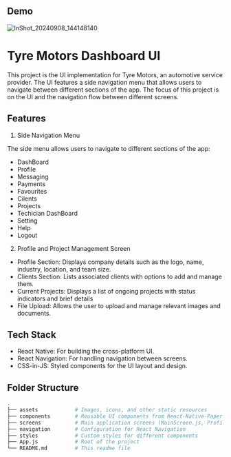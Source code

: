 
## Demo

![InShot_20240908_144148140](https://github.com/user-attachments/assets/c64b652c-aa25-4206-9660-663daf765021)


# Tyre Motors Dashboard UI

This project is the UI implementation for Tyre Motors, an automotive service provider. The UI features a side navigation menu that allows users to navigate between different sections of the app. The focus of this project is on the UI and the navigation flow between different screens.


## Features

1. Side Navigation Menu

The side menu allows users to navigate to different sections of the app:

- DashBoard
- Profile
- Messaging
- Payments
- Favourites
- Cilents
- Projects
- Techician DashBoard
- Setting
- Help
- Logout

2. Profile and Project Management Screen
- Profile Section: Displays company details such as the logo, name, industry, location, and team size.
- Clients Section: Lists associated clients with options to add and manage them.
- Current Projects: Displays a list of ongoing projects with status indicators and brief details
- File Upload: Allows the user to upload and manage relevant images and documents.


## Tech Stack

- React Native: For building the cross-platform UI.
- React Navigation: For handling navigation between screens.
- CSS-in-JS: Styled components for the UI layout and design.


## Folder Structure
```bash
.
├── assets            # Images, icons, and other static resources
├── components        # Reusable UI components from React-Native-Paper (e.g., cards, Button)
├── screens           # Main application screens (MainScreen.js, ProfileScreen.js)
├── navigation        # Configuration for React Navigation
├── styles            # Custom styles for different components
├── App.js            # Root of the project
└── README.md         # This readme file
```

